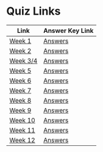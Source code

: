 # Quiz Links

| Link | Answer Key Link |
|------|-----------------|
| [Week 1](https://docs.google.com/forms/d/10kEh1ETdTwsn7_f9RPQXYmOw3E9VmqHAS8tl6KTsnCo/viewform) | [Answers](https://gist.github.com/ebirving/fd67defa3bb113c33549) |
| [Week 2](https://github.com/ga-dc/wdi7-quiz2) | [Answers](https://github.com/ga-dc/wdi7-quiz2/tree/solution) |
| [Week 3/4](https://github.com/ga-dc/wdi7-quiz3) | [Answers](https://github.com/ga-dc/wdi7-quiz3/tree/solution) |
| [Week 5](https://github.com/ga-dc/wdi7-quiz5) | [Answers](https://github.com/ga-dc/wdi7-quiz5/tree/solution) |
| [Week 6](https://github.com/ga-dc/wdi7-quiz6) | [Answers](https://github.com/ga-dc/wdi7-quiz6/tree/solution) |
| [Week 7](https://github.com/ga-dc/wdi7-quiz7) | [Answers](https://github.com/ga-dc/wdi7-quiz7/tree/solution) |
| [Week 8](https://github.com/ga-dc/wdi7-quiz8) | [Answers](https://github.com/ga-dc/wdi7-quiz8/tree/solution) |
| [Week 9](https://github.com/ga-dc/wdi7-quiz9) | [Answers](https://github.com/ga-dc/wdi7-quiz9/tree/solution) |
| [Week 10](https://github.com/ga-dc/wdi7-quiz10) | [Answers](https://github.com/ga-dc/wdi7-quiz10/tree/solution) |
| [Week 11](https://github.com/ga-dc/wdi7-quiz11) | [Answers](https://github.com/ga-dc/wdi7-quiz11/tree/solution) |
| [Week 12](https://github.com/ga-dc/wdi7-quiz12) | [Answers](https://github.com/ga-dc/wdi7-quiz12/tree/solution) |
